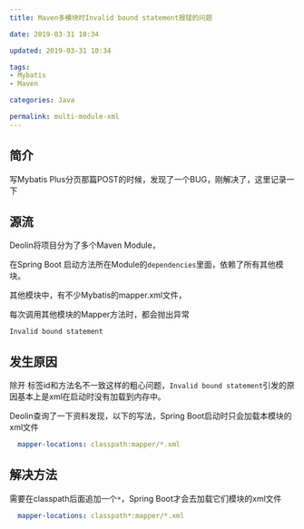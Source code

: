 ```yaml
---
title: Maven多模块时Invalid bound statement报错的问题

date: 2019-03-31 10:34

updated: 2019-03-31 10:34

tags:
- Mybatis
- Maven

categories: Java

permalink: multi-module-xml
---
```


## 简介

写Mybatis Plus分页那篇POST的时候，发现了一个BUG，刚解决了，这里记录一下



## 源流

Deolin将项目分为了多个Maven Module，

在Spring Boot 启动方法所在Module的`dependencies`里面，依赖了所有其他模块。

其他模块中，有不少Mybatis的mapper.xml文件，

每次调用其他模块的Mapper方法时，都会抛出异常

~~~
Invalid bound statement
~~~



## 发生原因

除开 标签id和方法名不一致这样的粗心问题，`Invalid bound statement`引发的原因基本上是xml在启动时没有加载到内存中。

Deolin查询了一下资料发现，以下的写法，Spring Boot启动时只会加载本模块的xml文件

~~~yaml
  mapper-locations: classpath:mapper/*.xml
~~~



## 解决方法

需要在classpath后面追加一个`*`，Spring Boot才会去加载它们模块的xml文件

~~~yml
  mapper-locations: classpath*:mapper/*.xml
~~~





